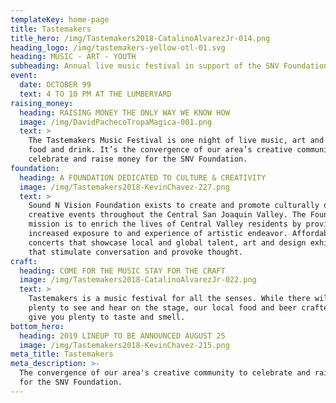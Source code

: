 ```yaml
---
templateKey: home-page
title: Tastemakers
title_hero: /img/Tastemakers2018-CatalinoAlvarezJr-014.png
heading_logo: /img/tastemakers-yellow-otl-01.svg
heading: MUSIC - ART - YOUTH
subheading: Annual live music festival in support of the SNV Foundation
event:
  date: OCTOBER 99
  text: 4 TO 10 PM AT THE LUMBERYARD
raising_money:
  heading: RAISING MONEY THE ONLY WAY WE KNOW HOW
  image: /img/DavidPachecoTropaMagica-001.png
  text: >
    The Tastemakers Music Festival is one night of live music, art and craft
    food and drink. It’s the convergence of our area’s creative community to
    celebrate and raise money for the SNV Foundation.
foundation:
  heading: A FOUNDATION DEDICATED TO CULTURE & CREATIVITY
  image: /img/Tastemakers2018-KevinChavez-227.png
  text: >
    Sound N Vision Foundation exists to create and promote culturally diverse
    creative events throughout the Central San Joaquin Valley. The Foundation’s
    mission is to enrich the lives of Central Valley residents by providing
    increased exposure to and experience of artistic endeavor. Affordable
    concerts that showcase local and global talent, art and design exhibitions
    that stimulate conversation and provoke thought.
craft:
  heading: COME FOR THE MUSIC STAY FOR THE CRAFT
  image: /img/Tastemakers2018-CatalinoAlvarezJr-022.png
  text: >
    Tastemakers is a music festival for all the senses. While there will be
    plenty to see and hear on the stage, our local food and beer crafters will
    give you plenty to taste and smell.
bottom_hero:
  heading: 2019 LINEUP TO BE ANNOUNCED AUGUST 25
  image: /img/Tastemakers2018-KevinChavez-215.png
meta_title: Tastemakers
meta_description: >-
  The convergence of our area's creative community to celebrate and raise money
  for the SNV Foundation.
---
```


